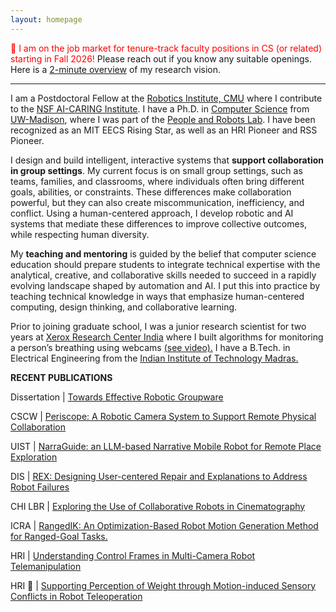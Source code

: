 ```yaml
---
layout: homepage
---
```


<span style="color:red"> 🚀 I am on the job market for tenure-track faculty positions in CS (or related) starting in Fall 2026! </span> Please reach out if you know any suitable openings. Here is a [2-minute overview](https://youtu.be/8ADSsTXELPM) of my research vision.

---

I am a Postdoctoral Fellow at the [Robotics Institute, CMU](https://www.ri.cmu.edu/) where I contribute to the [NSF AI-CARING Institute](https://www.ai-caring.org/). I have a Ph.D. in [Computer Science](https://www.cs.wisc.edu/) from [UW-Madison](https://www.wisc.edu/), where I was part of the [People and Robots Lab](https://peopleandrobots.wisc.edu/). I have been recognized as an MIT EECS Rising Star, as well as an HRI Pioneer and RSS Pioneer.

I design and build intelligent, interactive systems that **support collaboration in group settings**. My current focus is on small group settings, such as teams, families, and classrooms, where individuals often bring different goals, abilities, or constraints. These differences make collaboration powerful, but they can also create miscommunication, inefficiency, and conflict. Using a human-centered approach, I develop robotic and AI systems that mediate these differences to improve collective outcomes, while respecting human diversity. 

My **teaching and mentoring** is guided by the belief that computer science education should prepare students to integrate technical expertise with the analytical, creative, and collaborative skills needed to succeed in a rapidly evolving landscape shaped by automation and AI. I put this into practice by teaching technical knowledge in ways that emphasize human-centered computing, design thinking, and collaborative learning.

Prior to joining graduate school, I was a junior research scientist for two years at [Xerox Research Center India](https://www.news.conduent.com/news/Xerox-expands-healthcare-research-at-hospitals-with-remote-sensing) where I built algorithms for monitoring a person’s breathing using webcams [(see video).](https://youtu.be/a7BPu4mUKaY) I have a B.Tech. in Electrical Engineering from the [Indian Institute of Technology Madras.](https://www.iitm.ac.in/)

**RECENT PUBLICATIONS**

Dissertation | [Towards Effective Robotic Groupware](https://search.library.wisc.edu/digital/AWVGOAW65EJGSV8Y) 

CSCW | [Periscope: A Robotic Camera System to Support Remote Physical Collaboration](https://doi.org/10.1145/3610199)

UIST | [NarraGuide: an LLM-based Narrative Mobile Robot for Remote Place Exploration](https://doi.org/10.48550/arXiv.2508.01235)

DIS | [REX: Designing User-centered Repair and Explanations to Address Robot Failures](https://doi.org/10.1145/3643834.3661559)

CHI LBR | [Exploring the Use of Collaborative Robots in Cinematography](https://doi.org/10.1145/3544549.3585715)

ICRA | [RangedIK: An Optimization-Based Robot Motion Generation Method for Ranged-Goal Tasks.](https://doi.org/10.1109/ICRA48891.2023.10161311)

HRI | [Understanding Control Frames in Multi-Camera Robot Telemanipulation](https://doi.org/10.1109/HRI53351.2022.9889543)

HRI 🏅 | [Supporting Perception of Weight through Motion-induced Sensory Conflicts in Robot Teleoperation](https://doi.org/10.1145/3319502.3374841)